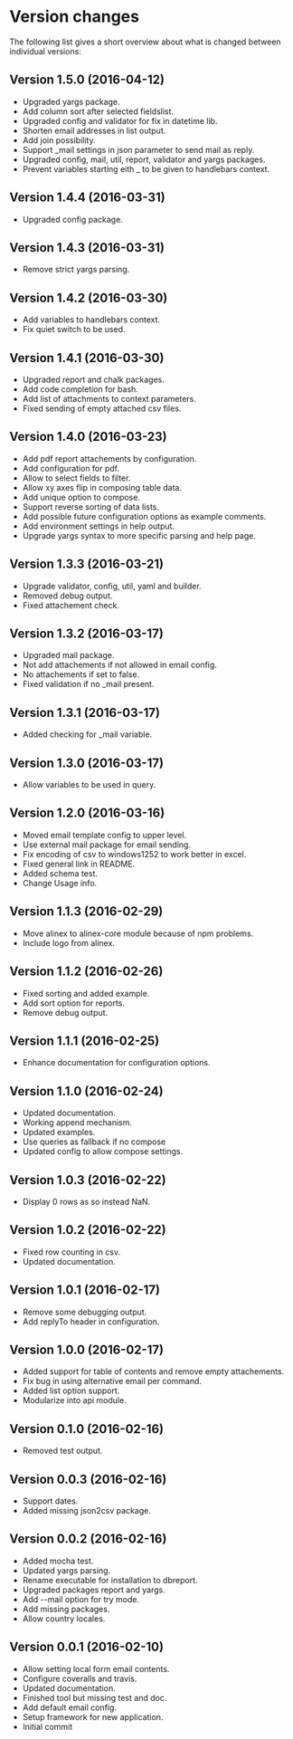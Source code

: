 Version changes
=================================================

The following list gives a short overview about what is changed between
individual versions:

Version 1.5.0 (2016-04-12)
-------------------------------------------------
- Upgraded yargs package.
- Add column sort after selected fieldslist.
- Upgraded config and validator for fix in datetime lib.
- Shorten email addresses in list output.
- Add join possibility.
- Support _mail settings in json parameter to send mail as reply.
- Upgraded config, mail, util, report, validator and yargs packages.
- Prevent variables starting eith _ to be given to handlebars context.

Version 1.4.4 (2016-03-31)
-------------------------------------------------
- Upgraded config package.

Version 1.4.3 (2016-03-31)
-------------------------------------------------
- Remove strict yargs parsing.

Version 1.4.2 (2016-03-30)
-------------------------------------------------
- Add variables to handlebars context.
- Fix quiet switch to be used.

Version 1.4.1 (2016-03-30)
-------------------------------------------------
- Upgraded report and chalk packages.
- Add code completion for bash.
- Add list of attachments to context parameters.
- Fixed sending of empty attached csv files.

Version 1.4.0 (2016-03-23)
-------------------------------------------------
- Add pdf report attachements by configuration.
- Add configuration for pdf.
- Allow to select fields to filter.
- Allow xy axes flip in composing table data.
- Add unique option to compose.
- Support reverse sorting of data lists.
- Add possible future configuration options as example comments.
- Add environment settings in help output.
- Upgrade yargs syntax to more specific parsing and help page.

Version 1.3.3 (2016-03-21)
-------------------------------------------------
- Upgrade validator, config, util, yaml and builder.
- Removed debug output.
- Fixed attachement check.

Version 1.3.2 (2016-03-17)
-------------------------------------------------
- Upgraded mail package.
- Not add attachements if not allowed in email config.
- No attachements if set to false.
- Fixed validation if no _mail present.

Version 1.3.1 (2016-03-17)
-------------------------------------------------
- Added checking for _mail variable.

Version 1.3.0 (2016-03-17)
-------------------------------------------------
- Allow variables to be used in query.

Version 1.2.0 (2016-03-16)
-------------------------------------------------
- Moved email template config to upper level.
- Use external mail package for email sending.
- Fix encoding of csv to windows1252 to work better in excel.
- Fixed general link in README.
- Added schema test.
- Change Usage info.

Version 1.1.3 (2016-02-29)
-------------------------------------------------
- Move alinex to alinex-core module because of npm problems.
- Include logo from alinex.

Version 1.1.2 (2016-02-26)
-------------------------------------------------
- Fixed sorting and added example.
- Add sort option for reports.
- Remove debug output.

Version 1.1.1 (2016-02-25)
-------------------------------------------------
- Enhance documentation for configuration options.

Version 1.1.0 (2016-02-24)
-------------------------------------------------
- Updated documentation.
- Working append mechanism.
- Updated examples.
- Use queries as fallback if no compose
- Updated config to allow compose settings.

Version 1.0.3 (2016-02-22)
-------------------------------------------------
- Display 0 rows as so instead NaN.

Version 1.0.2 (2016-02-22)
-------------------------------------------------
- Fixed row counting in csv.
- Updated documentation.

Version 1.0.1 (2016-02-17)
-------------------------------------------------
- Remove some debugging output.
- Add replyTo header in configuration.

Version 1.0.0 (2016-02-17)
-------------------------------------------------
- Added support for table of contents and remove empty attachements.
- Fix bug in using alternative email per command.
- Added list option support.
- Modularize into api module.

Version 0.1.0 (2016-02-16)
-------------------------------------------------
- Removed test output.

Version 0.0.3 (2016-02-16)
-------------------------------------------------
- Support dates.
- Added missing json2csv package.

Version 0.0.2 (2016-02-16)
-------------------------------------------------
- Added mocha test.
- Updated yargs parsing.
- Rename executable for installation to dbreport.
- Upgraded packages report and yargs.
- Add --mail option for try mode.
- Add missing packages.
- Allow country locales.

Version 0.0.1 (2016-02-10)
-------------------------------------------------
- Allow setting local form email contents.
- Configure coveralls and travis.
- Updated documentation.
- Finished tool but missing test and doc.
- Add default email config.
- Setup framework for new application.
- Initial commit

